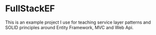 # FullStackEF

This is an example project I use for teaching service layer patterns and SOLID principles around Entity Framework, MVC and Web Api.
